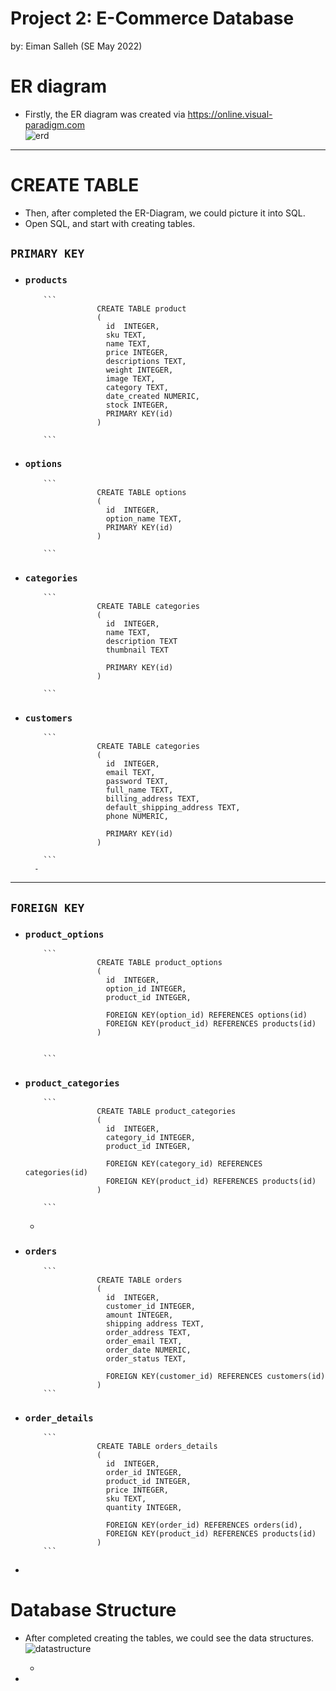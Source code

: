 # Project 2: E-Commerce Database
by: Eiman Salleh (SE May 2022)
# ER diagram  
- Firstly, the ER diagram was created via https://online.visual-paradigm.com  
![erd](https://user-images.githubusercontent.com/80232250/172428153-b4f423ba-c4c2-41fc-a933-ebac54708e1a.png)

---
# CREATE TABLE  
- Then, after completed the ER-Diagram, we could picture it into SQL.  
- Open SQL, and start with creating tables.  

## `PRIMARY KEY`  
- ### `products`  
		  ```
		  			  CREATE TABLE product
		  			  (
		  			  	id	INTEGER,
		  			  	sku TEXT,
		  			  	name TEXT,
		  			  	price INTEGER,
		  			  	descriptions TEXT,
		  			  	weight INTEGER,
		  			  	image TEXT,
		  			  	category TEXT,
		  			  	date_created NUMERIC,
		  			  	stock INTEGER,
		  			  	PRIMARY KEY(id)
		  			  )
		  			  
		  ```
- ### `options`  
		  ```
		  			  CREATE TABLE options
		  			  (
		  			  	id	INTEGER,
		  			  	option_name TEXT,
		  			  	PRIMARY KEY(id) 
		  			  )
		  			  
		  ```
- ### `categories`  
		  ```
		  			  CREATE TABLE categories
		  			  (
		  			  	id	INTEGER,
		  			  	name TEXT,
		  			  	description TEXT
		  			  	thumbnail TEXT
		  			  	
		  			  	PRIMARY KEY(id) 
		  			  )
		  			  
		  ```
- ### `customers`  
		  ```
		  			  CREATE TABLE categories
		  			  (
		  			  	id	INTEGER,
		  			  	email TEXT,
		  			  	password TEXT,
		  			  	full_name TEXT,
		  			  	billing_address TEXT,
		  			  	default_shipping_address TEXT,
		  			  	phone NUMERIC,
		  			  	
		  			  	PRIMARY KEY(id) 
		  			  )
		  			  
		  ```
		-  
---
## `FOREIGN KEY`  
- ### `product_options`  
		  ```
		  			  CREATE TABLE product_options
		  			  (
		  			  	id	INTEGER,
		  			  	option_id INTEGER,
		  			  	product_id INTEGER,
		  			  	
		  			  	FOREIGN KEY(option_id) REFERENCES options(id)
		  			  	FOREIGN KEY(product_id) REFERENCES products(id)
		  			  )
		  			  
		  			  
		  ```
- ### `product_categories`  
		  ```
		  			  CREATE TABLE product_categories
		  			  (
		  			  	id	INTEGER,
		  			  	category_id INTEGER,
		  			  	product_id INTEGER,
		  			  	
		  			  	FOREIGN KEY(category_id) REFERENCES categories(id)
		  			  	FOREIGN KEY(product_id) REFERENCES products(id)
		  			  )
		  			  
		  ```
	-  
- ### `orders`  
		  ```
		  			  CREATE TABLE orders
		  			  (
		  			  	id	INTEGER,
		  			  	customer_id INTEGER,
		  			  	amount INTEGER,
		  			  	shipping address TEXT,
		  			  	order_address TEXT,
		  			  	order_email TEXT,
		  			  	order_date NUMERIC,
		  			  	order_status TEXT,
		  			  	
		  			  	FOREIGN KEY(customer_id) REFERENCES customers(id) 
		  			  )
		  ```
- ### `order_details`  
		  ```
		  			  CREATE TABLE orders_details
		  			  (
		  			  	id	INTEGER,
		  			  	order_id INTEGER,
		  			  	product_id INTEGER,
		  			  	price INTEGER,
		  			  	sku TEXT,
		  			  	quantity INTEGER,
		  			  	
		  			  	FOREIGN KEY(order_id) REFERENCES orders(id),
		  			  	FOREIGN KEY(product_id) REFERENCES products(id)
		  			  )
		  ```
-  
# Database Structure  
- After completed creating the tables, we could see the data structures.  
![datastructure](https://user-images.githubusercontent.com/80232250/172428228-073423a8-9e4b-47a1-a8b2-4e5ee4e96801.png)

	-  
-  
